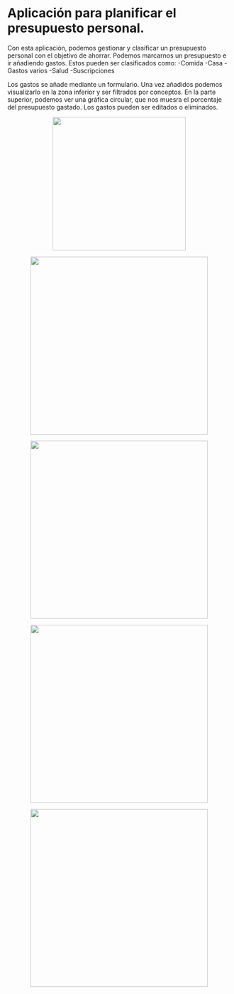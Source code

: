 # Aplicación para planificar el presupuesto personal.
 
 Con esta aplicación, podemos gestionar y clasificar un presupuesto personal con el objetivo de ahorrar. Podemos marcarnos un presupuesto e ir añadiendo gastos. Estos pueden ser clasificados como:
 -Comida
 -Casa
 -Gastos varios
 -Salud
 -Suscripciones
 
 Los gastos se añade mediante un formulario. Una vez añadidos podemos visualizarlo en la zona inferior y ser filtrados por conceptos. En la parte superior, podemos ver una gráfica circular, que nos muesra el porcentaje del presupuesto gastado. Los gastos pueden ser editados o eliminados.
 
 
 <p align="center">
    <img height="300em" src="https://raw.githubusercontent.com/AGCG1991/AGCG1991.github.io/master/img/PantallaInicialPresupuesto.PNG" />
    
</p>

 <p align="center">
   <img height="400em" src="https://raw.githubusercontent.com/AGCG1991/AGCG1991.github.io/master/img/FormularioA%C3%B1adirGasto.PNG" />

</p>

<p align="center">
   <img height="400em" src="https://raw.githubusercontent.com/AGCG1991/AGCG1991.github.io/master/img/GestorGastos.PNG"    
</p>
  
 <p align="center">
   <img height="400em" src="https://raw.githubusercontent.com/AGCG1991/AGCG1991.github.io/master/img/EditarGastos.PNG"    
</p>
  

  <p align="center">
   <img height="400em" src="https://raw.githubusercontent.com/AGCG1991/AGCG1991.github.io/master/img/FormularioEditarGasto.PNG"    
</p>
 



 



 
 
 
 
